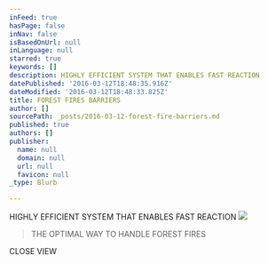 ```yaml
---
inFeed: true
hasPage: false
inNav: false
isBasedOnUrl: null
inLanguage: null
starred: true
keywords: []
description: HIGHLY EFFICIENT SYSTEM THAT ENABLES FAST REACTION
datePublished: '2016-03-12T18:48:35.916Z'
dateModified: '2016-03-12T18:48:33.825Z'
title: FOREST FIRES BARRIERS
author: []
sourcePath: _posts/2016-03-12-forest-fire-barriers.md
published: true
authors: []
publisher:
  name: null
  domain: null
  url: null
  favicon: null
_type: Blurb

---
```

HIGHLY EFFICIENT SYSTEM THAT ENABLES FAST REACTION
![](https://the-grid-user-content.s3-us-west-2.amazonaws.com/26aa37c8-e514-4576-a0ad-1aa6421b2495.jpg)

> THE OPTIMAL WAY TO HANDLE FOREST FIRES

CLOSE VIEW